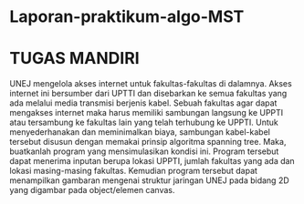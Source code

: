 # Laporan-praktikum-algo-MST
# TUGAS MANDIRI
UNEJ mengelola akses internet untuk fakultas-fakultas di dalamnya. Akses internet ini bersumber dari UPTTI dan disebarkan ke semua fakultas yang ada melalui media transmisi berjenis kabel. Sebuah fakultas agar dapat mengakses internet maka harus memiliki sambungan langsung ke UPPTI atau tersambung ke fakultas lain yang telah terhubung ke UPPTI. Untuk menyederhanakan dan meminimalkan biaya, sambungan kabel-kabel tersebut disusun dengan memakai prinsip algoritma spanning tree. Maka, buatkanlah program yang mensimulasikan kondisi ini. Program tersebut dapat menerima inputan berupa lokasi UPPTI, jumlah fakultas yang ada dan lokasi masing-masing fakultas. Kemudian program tersebut dapat menampilkan gambaran mengenai struktur jaringan UNEJ pada bidang 2D yang digambar pada object/elemen canvas.
